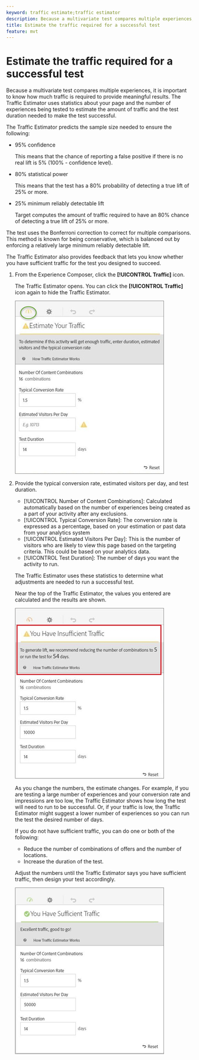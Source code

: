 ```yaml
---
keyword: traffic estimate;traffic estimator
description: Because a multivariate test compares multiple experiences, it is important to know how much traffic is required to provide meaningful results. The Adobe Target Traffic Estimator uses statistics about your page and the number of experiences being tested to estimate the amount of traffic and the test duration needed to make the test successful.
title: Estimate the traffic required for a successful test
feature: mvt
---
```


# Estimate the traffic required for a successful test

Because a multivariate test compares multiple experiences, it is important to know how much traffic is required to provide meaningful results. The Traffic Estimator uses statistics about your page and the number of experiences being tested to estimate the amount of traffic and the test duration needed to make the test successful.

 The Traffic Estimator predicts the sample size needed to ensure the following:

* 95% confidence

  This means that the chance of reporting a false positive if there is no real lift is 5% (100% - confidence level). 
* 80% statistical power

  This means that the test has a 80% probability of detecting a true lift of 25% or more. 
* 25% minimum reliably detectable lift

  Target computes the amount of traffic required to have an 80% chance of detecting a true lift of 25% or more.

The test uses the Bonferroni correction to correct for multiple comparisons. This method is known for being conservative, which is balanced out by enforcing a relatively large minimum reliably detectable lift.

The Traffic Estimator also provides feedback that lets you know whether you have sufficient traffic for the test you designed to succeed. 

1. From the Experience Composer, click  the **[!UICONTROL Traffic]** icon.

   The Traffic Estimator opens. You can click the **[!UICONTROL Traffic]** icon again to hide the Traffic Estimator.

   ![](assets/estimatorempty.png)

1. Provide the typical conversion rate, estimated visitors per day, and test duration.

   * [!UICONTROL Number of Content Combinations]: Calculated automatically based on the number of experiences being created as a part of your activity after any exclusions. 
   * [!UICONTROL Typical Conversion Rate]: The conversion rate is expressed as a percentage, based on your estimation or past data from your analytics system 
   * [!UICONTROL Estimated Visitors Per Day]: This is the number of visitors who are likely to view this page based on the targeting criteria. This could be based on your analytics data. 
   * [!UICONTROL Test Duration]: The number of days you want the activity to run.

   The Traffic Estimator uses these statistics to determine what adjustments are needed to run a successful test.

   Near the top of the Traffic Estimator, the values you entered are calculated and the results are shown.

   ![](assets/estimatorinsufficient.png)

   As you change the numbers, the estimate changes. For example, if you are testing a large number of experiences and your conversion rate and impressions are too low, the Traffic Estimator shows how long the test will need to run to be successful. Or, if your traffic is low, the Traffic Estimator might suggest a lower number of experiences so you can run the test the desired number of days.

   If you do not have sufficient traffic, you can do one or both of the following:

   * Reduce the number of combinations of offers and the number of locations. 
   * Increase the duration of the test.

   Adjust the numbers until the Traffic Estimator says you have sufficient traffic, then design your test accordingly.

   ![](assets/estimatorok.png)

